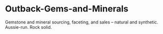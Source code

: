 # Outback-Gems-and-Minerals
Gemstone and mineral sourcing, faceting, and sales – natural and synthetic. Aussie-run. Rock solid.
